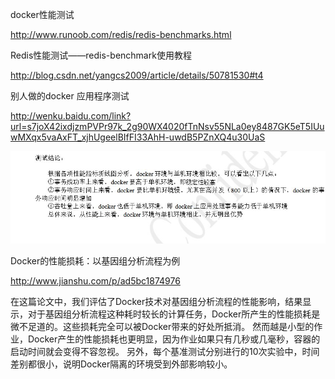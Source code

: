 docker性能测试

 http://www.runoob.com/redis/redis-benchmarks.html

Redis性能测试——redis-benchmark使用教程  

http://blog.csdn.net/yangcs2009/article/details/50781530#t4

别人做的docker 应用程序测试  

http://wenku.baidu.com/link?url=s7joX42ixdjzmPVPr97k_2g90WX4020fTnNsv55NLa0ey8487GK5eT5IUuwMXqx5vaAxFT_xjhUgeelBIfFI33AhH-uwdB5PZnXQ4u30UaS  

![网上找的docker测试结果](assets/docker测试结论.jpg) 

Docker的性能损耗：以基因组分析流程为例    

http://www.jianshu.com/p/ad5bc1874976  

在这篇论文中，我们评估了Docker技术对基因组分析流程的性能影响，结果显示，对于基因组分析流程这种耗时较长的计算任务，Docker所产生的性能损耗是微不足道的。这些损耗完全可以被Docker带来的好处所抵消。
然而越是小型的作业，Docker产生的性能损耗也更明显，因为作业如果只有几秒或几毫秒，容器的启动时间就会变得不容忽视。
另外，每个基准测试分别进行的10次实验中，时间差别都很小，说明Docker隔离的环境受到外部影响较小。
